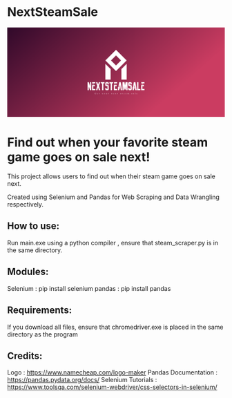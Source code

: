# NextSteamSale

![alt text](https://github.com/ssim3/NextSteamSale/blob/master/cover.png?raw=true)


# Find out when your favorite steam game goes on sale next!

This project allows users to find out when their steam game goes on sale next.

Created using Selenium and Pandas for Web Scraping and Data Wrangling respectively.

## How to use:

Run main.exe using a python compiler , ensure that steam_scraper.py is in the same directory.

## Modules:

Selenium : pip install selenium
pandas : pip install pandas

## Requirements:
If you download all files, ensure that chromedriver.exe is placed in the same directory as the program

## Credits:

Logo : https://www.namecheap.com/logo-maker
Pandas Documentation : https://pandas.pydata.org/docs/
Selenium Tutorials : https://www.toolsqa.com/selenium-webdriver/css-selectors-in-selenium/
